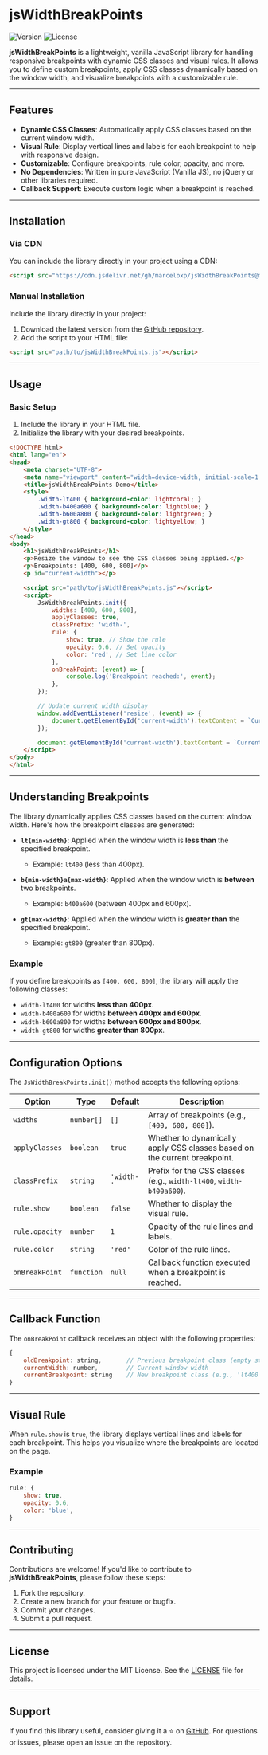 # jsWidthBreakPoints

![Version](https://img.shields.io/github/package-json/v/marceloxp/jsWidthBreakPoints)
![License](https://img.shields.io/github/license/marceloxp/jsWidthBreakPoints)

**jsWidthBreakPoints** is a lightweight, vanilla JavaScript library for handling responsive breakpoints with dynamic CSS classes and visual rules. It allows you to define custom breakpoints, apply CSS classes dynamically based on the window width, and visualize breakpoints with a customizable rule.

---

## Features

- **Dynamic CSS Classes**: Automatically apply CSS classes based on the current window width.
- **Visual Rule**: Display vertical lines and labels for each breakpoint to help with responsive design.
- **Customizable**: Configure breakpoints, rule color, opacity, and more.
- **No Dependencies**: Written in pure JavaScript (Vanilla JS), no jQuery or other libraries required.
- **Callback Support**: Execute custom logic when a breakpoint is reached.

---

## Installation

### Via CDN
You can include the library directly in your project using a CDN:

```html
<script src="https://cdn.jsdelivr.net/gh/marceloxp/jsWidthBreakPoints@main/dist/jsWidthBreakPoints.min.js"></script>
```

### Manual Installation
Include the library directly in your project:

1. Download the latest version from the [GitHub repository](https://github.com/marceloxp/jsWidthBreakPoints).
2. Add the script to your HTML file:

```html
<script src="path/to/jsWidthBreakPoints.js"></script>
```

---

## Usage

### Basic Setup
1. Include the library in your HTML file.
2. Initialize the library with your desired breakpoints.

```html
<!DOCTYPE html>
<html lang="en">
<head>
    <meta charset="UTF-8">
    <meta name="viewport" content="width=device-width, initial-scale=1.0">
    <title>jsWidthBreakPoints Demo</title>
    <style>
        .width-lt400 { background-color: lightcoral; }
        .width-b400a600 { background-color: lightblue; }
        .width-b600a800 { background-color: lightgreen; }
        .width-gt800 { background-color: lightyellow; }
    </style>
</head>
<body>
    <h1>jsWidthBreakPoints</h1>
    <p>Resize the window to see the CSS classes being applied.</p>
    <p>Breakpoints: [400, 600, 800]</p>
    <p id="current-width"></p>

    <script src="path/to/jsWidthBreakPoints.js"></script>
    <script>
        JsWidthBreakPoints.init({
            widths: [400, 600, 800],
            applyClasses: true,
            classPrefix: 'width-',
            rule: {
                show: true, // Show the rule
                opacity: 0.6, // Set opacity
                color: 'red', // Set line color
            },
            onBreakPoint: (event) => {
                console.log('Breakpoint reached:', event);
            },
        });

        // Update current width display
        window.addEventListener('resize', (event) => {
            document.getElementById('current-width').textContent = `Current width: ${event.target.innerWidth}`;
        });

        document.getElementById('current-width').textContent = `Current width: ${window.innerWidth}`;
    </script>
</body>
</html>
```

---

## Understanding Breakpoints

The library dynamically applies CSS classes based on the current window width. Here's how the breakpoint classes are generated:

- **`lt{min-width}`**: Applied when the window width is **less than** the specified breakpoint.
  - Example: `lt400` (less than 400px).

- **`b{min-width}a{max-width}`**: Applied when the window width is **between** two breakpoints.
  - Example: `b400a600` (between 400px and 600px).

- **`gt{max-width}`**: Applied when the window width is **greater than** the specified breakpoint.
  - Example: `gt800` (greater than 800px).

### Example
If you define breakpoints as `[400, 600, 800]`, the library will apply the following classes:

- `width-lt400` for widths **less than 400px**.
- `width-b400a600` for widths **between 400px and 600px**.
- `width-b600a800` for widths **between 600px and 800px**.
- `width-gt800` for widths **greater than 800px**.

---

## Configuration Options

The `JsWidthBreakPoints.init()` method accepts the following options:

| Option         | Type       | Default       | Description                                                                 |
|----------------|------------|---------------|-----------------------------------------------------------------------------|
| `widths`       | `number[]` | `[]`          | Array of breakpoints (e.g., `[400, 600, 800]`).                            |
| `applyClasses` | `boolean`  | `true`        | Whether to dynamically apply CSS classes based on the current breakpoint.  |
| `classPrefix`  | `string`   | `'width-'`    | Prefix for the CSS classes (e.g., `width-lt400`, `width-b400a600`).         |
| `rule.show`    | `boolean`  | `false`       | Whether to display the visual rule.                                        |
| `rule.opacity` | `number`   | `1`           | Opacity of the rule lines and labels.                                      |
| `rule.color`   | `string`   | `'red'`       | Color of the rule lines.                                                   |
| `onBreakPoint` | `function` | `null`        | Callback function executed when a breakpoint is reached.                   |

---

## Callback Function

The `onBreakPoint` callback receives an object with the following properties:

```javascript
{
    oldBreakpoint: string,       // Previous breakpoint class (empty string on initialization)
    currentWidth: number,        // Current window width
    currentBreakpoint: string    // New breakpoint class (e.g., 'lt400', 'b600a800')
}
```

---

## Visual Rule

When `rule.show` is `true`, the library displays vertical lines and labels for each breakpoint. This helps you visualize where the breakpoints are located on the page.

### Example
```javascript
rule: {
    show: true,
    opacity: 0.6,
    color: 'blue',
}
```

---

## Contributing

Contributions are welcome! If you'd like to contribute to **jsWidthBreakPoints**, please follow these steps:

1. Fork the repository.
2. Create a new branch for your feature or bugfix.
3. Commit your changes.
4. Submit a pull request.

---

## License

This project is licensed under the MIT License. See the [LICENSE](LICENSE) file for details.

---

## Support

If you find this library useful, consider giving it a ⭐️ on [GitHub](https://github.com/marceloxp/jsWidthBreakPoints). For questions or issues, please open an issue on the repository.
